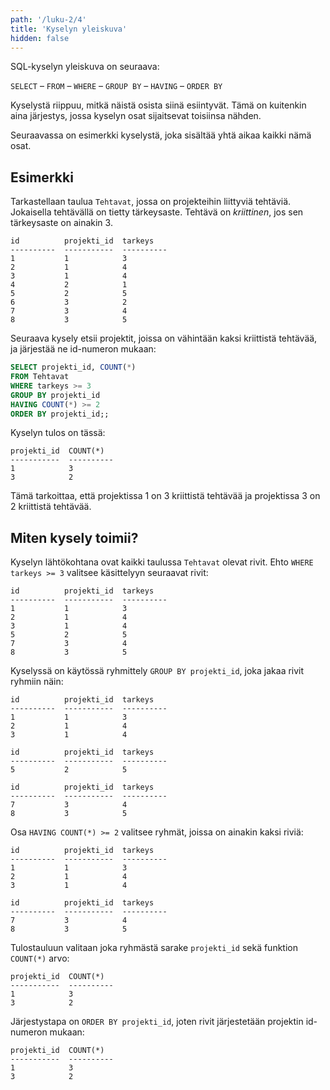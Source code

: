 ```yaml
---
path: '/luku-2/4'
title: 'Kyselyn yleiskuva'
hidden: false
---
```


SQL-kyselyn yleiskuva on seuraava:

`SELECT` – `FROM` – `WHERE` – `GROUP BY` – `HAVING` – `ORDER BY`

Kyselystä riippuu, mitkä näistä osista siinä esiintyvät.
Tämä on kuitenkin aina järjestys,
jossa kyselyn osat sijaitsevat toisiinsa nähden.

Seuraavassa on esimerkki kyselystä, joka sisältää yhtä aikaa kaikki nämä osat.

## Esimerkki

Tarkastellaan taulua `Tehtavat`, jossa on projekteihin liittyviä tehtäviä.
Jokaisella tehtävällä on tietty tärkeysaste.
Tehtävä on _kriittinen_, jos sen tärkeysaste on ainakin 3.

```x
id          projekti_id  tarkeys   
----------  -----------  ----------
1           1            3         
2           1            4         
3           1            4         
4           2            1         
5           2            5         
6           3            2         
7           3            4         
8           3            5   
```

Seuraava kysely etsii projektit, joissa on vähintään
kaksi kriittistä tehtävää, ja järjestää ne id-numeron mukaan:

```sql
SELECT projekti_id, COUNT(*)
FROM Tehtavat
WHERE tarkeys >= 3
GROUP BY projekti_id
HAVING COUNT(*) >= 2
ORDER BY projekti_id;;
```

Kyselyn tulos on tässä:

```x
projekti_id  COUNT(*)  
-----------  ----------
1            3         
3            2         
```

Tämä tarkoittaa, että projektissa 1 on 3 kriittistä tehtävää
ja projektissa 3 on 2 kriittistä tehtävää.

## Miten kysely toimii?

Kyselyn lähtökohtana ovat kaikki taulussa `Tehtavat` olevat rivit.
Ehto `WHERE tarkeys >= 3` valitsee käsittelyyn seuraavat rivit:

```x
id          projekti_id  tarkeys   
----------  -----------  ----------
1           1            3         
2           1            4         
3           1            4         
5           2            5         
7           3            4         
8           3            5   
```

Kyselyssä on käytössä ryhmittely `GROUP BY projekti_id`,
joka jakaa rivit ryhmiin näin:

```x
id          projekti_id  tarkeys   
----------  -----------  ----------
1           1            3         
2           1            4         
3           1            4         
```

```x
id          projekti_id  tarkeys   
----------  -----------  ----------
5           2            5         
```

```x
id          projekti_id  tarkeys   
----------  -----------  ----------
7           3            4         
8           3            5   
```

Osa `HAVING COUNT(*) >= 2` valitsee ryhmät,
joissa on ainakin kaksi riviä:

```x
id          projekti_id  tarkeys   
----------  -----------  ----------
1           1            3         
2           1            4         
3           1            4         
```

```x
id          projekti_id  tarkeys   
----------  -----------  ----------
7           3            4         
8           3            5   
```

Tulostauluun valitaan joka ryhmästä sarake `projekti_id`
sekä funktion `COUNT(*)` arvo:

```x
projekti_id  COUNT(*)  
-----------  ----------
1            3       
3            2         
```

Järjestystapa on `ORDER BY projekti_id`,
joten rivit järjestetään projektin id-numeron mukaan:

```x
projekti_id  COUNT(*)  
-----------  ----------
1            3       
3            2         
```
